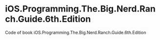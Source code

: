 # iOS.Programming.The.Big.Nerd.Ranch.Guide.6th.Edition
Code of book iOS.Programming.The.Big.Nerd.Ranch.Guide.6th.Edition
